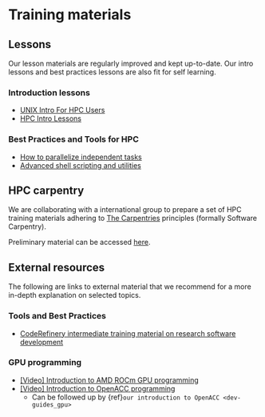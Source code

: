 # Training materials

## Lessons

Our lesson materials are regularly improved and kept up-to-date. Our intro lessons and best practices lessons are also 
fit for self learning. 

### Introduction lessons

- [UNIX Intro For HPC Users](https://training.pages.sigma2.no/tutorials/unix-for-hpc/index.html)
- [HPC Intro Lessons](https://training.pages.sigma2.no/tutorials/hpc-intro/index.html)

### Best Practices and Tools for HPC

- [How to parallelize independent tasks](https://training.pages.sigma2.no/tutorials/independent-jobs-in-parallel/)
- [Advanced shell scripting and utilities](https://training.pages.sigma2.no/tutorials/shell-scripts-and-tips)

## HPC carpentry

We are collaborating with a international group to prepare a set of HPC
training materials adhering to [The Carpentries](https://carpentries.org/)
principles (formally Software Carpentry).

Preliminary material can be accessed [here](https://hpc-carpentry.github.io/hpc-intro/).


## External resources

The following are links to external material that we recommend for a more
in-depth explanation on selected topics.

### Tools and Best Practices

- [CodeRefinery intermediate training material on research software development](https://coderefinery.org/lessons/)


### GPU programming

- [[Video] Introduction to AMD ROCm GPU programming](https://youtube.com/playlist?list=PLx15eYqzJifehAxhWRD6T35GZwAqM9IK4)
- [[Video] Introduction to OpenACC programming](https://youtu.be/KgMJzmqenuc)
  - Can be followed up by {ref}`our introduction to OpenACC <dev-guides_gpu>`
